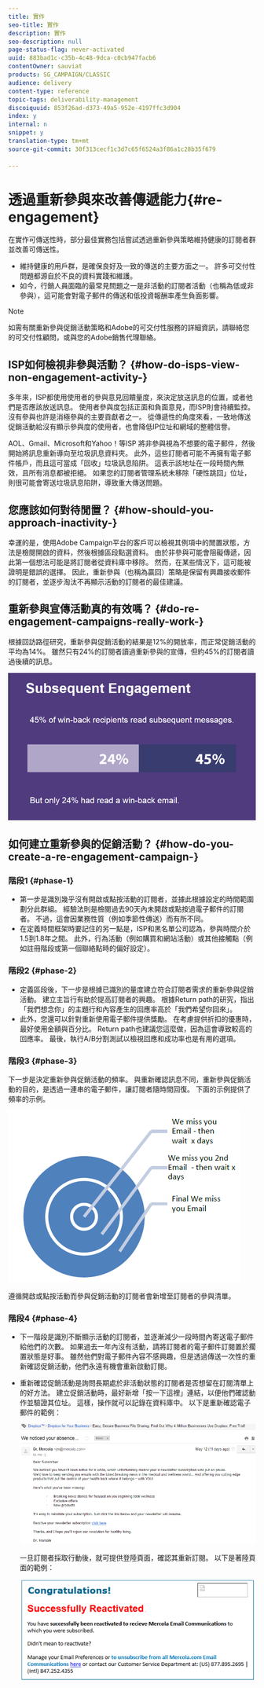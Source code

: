 ```yaml
---
title: 實作
seo-title: 實作
description: 實作
seo-description: null
page-status-flag: never-activated
uuid: 883bad1c-c35b-4c48-9dca-c0cb947facb6
contentOwner: sauviat
products: SG_CAMPAIGN/CLASSIC
audience: delivery
content-type: reference
topic-tags: deliverability-management
discoiquuid: 853f26ad-d373-49a5-952e-4197ffc3d904
index: y
internal: n
snippet: y
translation-type: tm+mt
source-git-commit: 30f313cecf1c3d7c65f6524a3f86a1c28b35f679

---
```



# 透過重新參與來改善傳遞能力{#re-engagement}

在實作可傳送性時，部分最佳實務包括嘗試透過重新參與策略維持健康的訂閱者群並改善可傳送性。

* 維持健康的用戶群，是確保良好及一致的傳送的主要方面之一。 許多可交付性問題都源自於不良的資料實踐和維護。
* 如今，行銷人員面臨的最常見問題之一是非活動的訂閱者活動（也稱為低或非參與），這可能會對電子郵件的傳送和低投資報酬率產生負面影響。

>[!NOTE]
>
>如需有關重新參與促銷活動策略和Adobe的可交付性服務的詳細資訊，請聯絡您的可交付性顧問，或與您的Adobe銷售代理聯絡。

## ISP如何檢視非參與活動？ {#how-do-isps-view-non-engagement-activity-}

多年來，ISP都使用使用者的參與意見回饋量度，來決定放送訊息的位置，或者他們是否應該放送訊息。 使用者參與度包括正面和負面意見，而ISP則會持續監控。 沒有參與也許是消極參與的主要貢獻者之一。 從傳遞性的角度來看，一致地傳送促銷活動給沒有顯示參與度的使用者，也會降低IP位址和網域的整體信譽。

AOL、Gmail、Microsoft和Yahoo！等ISP 將非參與視為不想要的電子郵件，然後開始將訊息重新導向至垃圾訊息資料夾。 此外，這些訂閱者可能不再擁有電子郵件帳戶，而且這可當成「回收」垃圾訊息陷阱。 這表示該地址在一段時間內無效，且所有消息都被拒絕。 如果您的訂閱者管理系統未移除「硬性跳回」位址，則很可能會寄送垃圾訊息陷阱，導致重大傳送問題。

## 您應該如何對待閒置？ {#how-should-you-approach-inactivity-}

幸運的是，使用Adobe Campaign平台的客戶可以檢視其例項中的閒置狀態，方法是檢閱開啟的資料，然後根據區段點選資料。 由於非參與可能會阻礙傳遞，因此第一個想法可能是將訂閱者從資料庫中移除。 然而，在某些情況下，這可能被證明是錯誤的選擇。 因此，重新參與（也稱為贏回）策略是保留有興趣接收郵件的訂閱者，並逐步淘汰不再顯示活動的訂閱者的最佳建議。

## 重新參與宣傳活動真的有效嗎？ {#do-re-engagement-campaigns-really-work-}

根據回訪路徑研究，重新參與促銷活動的結果是12%的開放率，而正常促銷活動的平均為14%。 雖然只有24%的訂閱者讀過重新參與的宣傳，但約45%的訂閱者讀過後續的訊息。

![](assets/deliverability_implementation_1.png)

## 如何建立重新參與的促銷活動？ {#how-do-you-create-a-re-engagement-campaign-}

### 階段1 {#phase-1}

* 第一步是識別幾乎沒有開啟或點按活動的訂閱者，並據此根據設定的時間範圍劃分此群組。 經驗法則是檢閱過去90天內未開啟或點按過電子郵件的訂閱者。 不過，這會因業務性質（例如季節性傳送）而有所不同。
* 在定義時間框架時要記住的另一點是，ISP和黑名單公司認為，參與時間介於1.5到1.8年之間。 此外，行為活動（例如購買和網站活動）或其他接觸點（例如註冊階段或第一個聯絡點時的偏好設定）。

### 階段2 {#phase-2}

* 定義區段後，下一步是根據已識別的量度建立符合訂閱者需求的重新參與促銷活動。 建立主旨行有助於提高訂閱者的興趣。 根據Return path的研究，指出「我們想念你」的主題行和內容產生的回應率高於「我們希望你回來」。
* 此外，您還可以針對重新使用電子郵件提供獎勵。 在考慮提供折扣的優惠時，最好使用金額與百分比。 Return path也建議您這麼做，因為這會導致較高的回應率。 最後，執行A/B分割測試以檢視回應和成功率也是有用的選項。

### 階段3 {#phase-3}

下一步是決定重新參與促銷活動的頻率。 與重新確認訊息不同，重新參與促銷活動的目的，是透過一連串的電子郵件，讓訂閱者隨時間回復。 下面的示例提供了頻率的示例。

![](assets/deliverability_implementation_2.png)

遵循開啟或點按活動而參與促銷活動的訂閱者會新增至訂閱者的參與清單。

### 階段4 {#phase-4}

* 下一階段是識別不斷顯示活動的訂閱者，並逐漸減少一段時間內寄送電子郵件給他們的次數。 如果過去一年內沒有活動，請將訂閱者的電子郵件訂閱置於擱置狀態是好事。 雖然他們對電子郵件內容不感興趣，但是透過傳送一次性的重新確認促銷活動，他們永遠有機會重新啟動訂閱。
* 重新確認促銷活動是詢問長期處於非活動狀態的訂閱者是否想留在訂閱清單上的好方法。 建立促銷活動時，最好新增「按一下這裡」連結，以便他們確認動作並驗證其位址。 這樣，操作就可以記錄在資料庫中。 以下是重新確認電子郵件的範例：

   ![](assets/deliverability_implementation_3.png)

   一旦訂閱者採取行動後，就可提供登陸頁面，確認其重新訂閱。 以下是著陸頁面的範例：

   ![](assets/deliverability_implementation_4.png)
